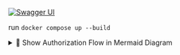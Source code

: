 [![Swagger UI](https://img.shields.io/badge/docs-Swagger_UI-blue?logo=swagger)](http://localhost:8080/swagger-ui/index.html)

run `docker compose up --build`

<details> <summary>🧩 Show Authorization Flow in Mermaid Diagram</summary>

```mermaid
sequenceDiagram
    participant C as Client
    participant A as API
    participant DB as Database
    Note right of A: Spring Security + JWT

    C->>A: POST /auth/register<br>{email, password}
    A->>DB: Save user with encrypted password
    DB-->>A: OK
    A-->>C: 201 Created

    C->>A: POST /auth/login<br>{email, password}
    A->>DB: Search user by email
    DB-->>A: User found
    A->>A: Verify password with BCrypt
    A->>A: Generate JWT
    A-->>C: 200 OK + Token JWT

    C->>A: GET /metrics<br>Authorization: Bearer {token}
    A->>A: Verify JWT token
    A->>DB: Fetch metrics
    A-->>C: 200 OK + metric data

```
</details>
